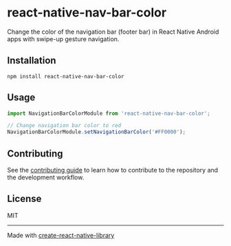 # react-native-nav-bar-color

Change the color of the navigation bar (footer bar) in React Native Android apps with swipe-up gesture navigation.

## Installation

```
npm install react-native-nav-bar-color
```

## Usage

```js
import NavigationBarColorModule from 'react-native-nav-bar-color';

// Change navigation bar color to red
NavigationBarColorModule.setNavigationBarColor('#FF0000');
```

## Contributing

See the [contributing guide](CONTRIBUTING.md) to learn how to contribute to the repository and the development workflow.

## License

MIT

---

Made with [create-react-native-library](https://github.com/callstack/react-native-builder-bob)
